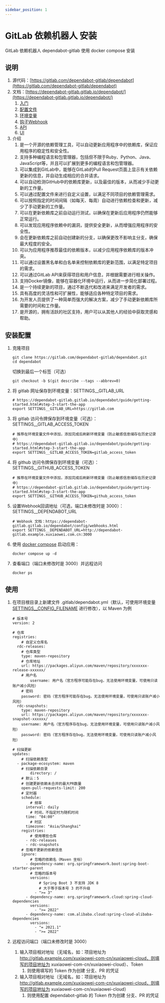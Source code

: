 ```yaml
---
sidebar_position: 1
---
```


# GitLab 依赖机器人 安装

GitLab 依赖机器人 dependabot-gitlab 使用 docker compose 安装

## 说明

1. 源代码：[https://gitlab.com/dependabot-gitlab/dependabot](https://gitlab.com/dependabot-gitlab/dependabot)
2. 文档：[https://dependabot-gitlab.gitlab.io/dependabot/](https://dependabot-gitlab.gitlab.io/dependabot/)
    1. [入门](https://dependabot-gitlab.gitlab.io/dependabot/guide/getting-started.html)
    2. [配置文件](https://dependabot-gitlab.gitlab.io/dependabot/config/configuration.html)
    3. [环境变量](https://dependabot-gitlab.gitlab.io/dependabot/config/environment.html)
    4. [钩子Webhook](https://dependabot-gitlab.gitlab.io/dependabot/config/webhooks.html)
    5. [API](https://dependabot-gitlab.gitlab.io/dependabot/using/api.html)
    6. [UI](https://dependabot-gitlab.gitlab.io/dependabot/using/ui.html)
3. 介绍
    1. 是一个开源的依赖管理工具，可以自动更新应用程序中的依赖库，保证应用程序的稳定性和安全性。
    2. 支持多种编程语言和包管理器，包括但不限于Ruby、Python、Java、JavaScript等，并且可以扩展到更多的编程语言和包管理器。
    3. 可以集成到GitLab中，能够在GitLab的Pull Request页面上显示有关依赖更新的信息，并自动生成相应的合并请求。
    4. 可以自动检测GitHub中的依赖库更新，以及最佳的版本，从而减少手动更新的工作量。
    5. 可以通过配置文件来进行自定义设置，以满足不同项目的依赖管理需求。
    6. 可以按照指定的时间间隔（如每天、每周）自动进行依赖检查和更新，减少了手动更新的工作量。
    7. 可以在更新依赖库之前自动运行测试，以确保在更新后应用程序仍然能够正常运行。
    8. 可以发现应用程序依赖中的漏洞，提供安全更新，从而增强应用程序的安全性。
    9. 会在更新依赖库之前自动创建新的分支，以确保更改不影响主分支，确保最大程度的安全。
    10. 可以为应用程序推荐最佳的依赖版本，以减少应用程序依赖库的版本冲突。
    11. 可以通过设置黑名单和白名单来控制依赖库的更新范围，以满足特定项目的需求。
    12. 可以通过GitLab API来获得项目和用户信息，并根据需要进行相关操作。
    13. 支持Docker镜像，能够在容器化环境中运行，从而进一步简化部署过程。
    14. 是一个持续更新的项目，通过不断迭代和改进来满足开发者的需求。
    15. 具有高度的灵活性和可扩展性，能够适应各种特定项目的需求。
    16. 为开发人员提供了一种简单而强大的解决方案，减少了手动更新依赖库所需要的时间和工作量。
    17. 是开源的，拥有活跃的社区支持，用户可以从其他人的经验中获取灵感和帮助。

## 安装配置

1. 克隆项目

   ```shell
   git clone https://gitlab.com/dependabot-gitlab/dependabot.git
   cd dependabot
   ```

   切换到最后一个标签（可选）

   ```shell
   git checkout -b $(git describe --tags --abbrev=0)
   ```

2. 将 gitlab 网址保存到环境变量：SETTINGS__GITLAB_URL

   ```shell
   # https://dependabot-gitlab.gitlab.io/dependabot/guide/getting-started.html#step-3-start-the-app
   export SETTINGS__GITLAB_URL=https://gitlab.com
   ```

3. 将 gitlab 访问令牌保存到环境变量（可选）：SETTINGS__GITLAB_ACCESS_TOKEN

   ```shell
   # 推荐在环境变量文件中添加，添加完成后刷新环境变量（防止敏感信息储存在历史记录中）
   # https://dependabot-gitlab.gitlab.io/dependabot/guide/getting-started.html#step-3-start-the-app
   export SETTINGS__GITLAB_ACCESS_TOKEN=gitlab_access_token
   ```

4. 将 github 访问令牌保存到环境变量（可选）：SETTINGS__GITHUB_ACCESS_TOKEN

   ```shell
   # 推荐在环境变量文件中添加，添加完成后刷新环境变量（防止敏感信息储存在历史记录中）
   # https://dependabot-gitlab.gitlab.io/dependabot/guide/getting-started.html#step-3-start-the-app
   export SETTINGS__GITHUB_ACCESS_TOKEN=github_access_token
   ```

5. 设置Webhook回调地址（可选，端口未修改时是 3000）：SETTINGS__DEPENDABOT_URL

   ```shell
   # Webhook 文档：https://dependabot-gitlab.gitlab.io/dependabot/config/webhooks.html
   export SETTINGS__DEPENDABOT_URL=http://dependabot-gitlab.example.xuxiaowei.com.cn:3000
   ```

6. 使用 [docker compose](https://docs.docker.com/compose/) 启动应用：

   ```shell
   docker compose up -d
   ```

7. 查看端口（端口未修改时是 3000）并远程访问

   ```shell
   docker ps
   ```

## 使用

1. 在项目根目录上新建文件
   .gitlab/dependabot.yml（默认，可使用环境变量 [SETTINGS__CONFIG_FILENAME](https://dependabot-gitlab.gitlab.io/dependabot/config/environment.html#configuration-file)
   进行修改），以 Maven 为例

   ```shell
   # 版本号
   version: 2
   
   # 仓库
   registries:
       # 自定义仓库名
     rdc-releases:
       # 仓库类型
       type: maven-repository
       # 仓库地址
       url: https://packages.aliyun.com/maven/repository/xxxxxxx-release-xxxxxx/
       # 用户名
           username: 用户名（官方程序可能存在bug，无法使用环境变量，可使用只读账户减小风险）
       # 密码
       password: 密码（官方程序可能存在bug，无法使用环境变量，可使用只读账户减小风险）
     rdc-snapshots:
       type: maven-repository
       url: https://packages.aliyun.com/maven/repository/xxxxxxx-snapshot-xxxxxx/
       username: 用户名（官方程序存在bug，无法使用环境变量，可使用只读账户减小风险）
       password: 密码（官方程序存在bug，无法使用环境变量，可使用只读账户减小风险）
   
   # 扫描更新
   updates:
       # 扫描依赖类型
     - package-ecosystem: maven
       # 扫描依赖目录
           directory: /
       # 默认：5
       # 创建更新依赖未合并的最大PR数量
       open-pull-requests-limit: 200
       # 定时器
       schedule:
           # 频率
         interval: daily
           # 时间，不指定时为随机时间
         time: "04:00"
           # 时区
         timezone: "Asia/Shanghai"
       registries:
           # 使用哪些仓库
         - rdc-releases
         - rdc-snapshots
       # 忽略不更新的依赖信息
       ignore:
           # 忽略的依赖名（Maven 坐标）
         - dependency-name: org.springframework.boot:spring-boot-starter-parent
           # 忽略的版本号
           versions:
               # Spring Boot 3 不支持 JDK 8
               # 大于等于版本号 3 的不升级
             - ">= 3"
         - dependency-name: org.springframework.cloud:spring-cloud-dependencies
           versions:
             - ">= 2022"
         - dependency-name: com.alibaba.cloud:spring-cloud-alibaba-dependencies
           versions:
             - "= 2021.1"
             - ">= 2022"
   ```

2. 远程访问端口（端口未修改时是 3000）
    1. 输入项目相对地址（无域名，如：项目地址为 http://gitlab.example.com/xuxiaowei-com-cn/xuxiaowei-cloud，则填写的项目地址为
       xuxiaowei-com-cn/xuxiaowei-cloud）、Token
        1. 则使用填写的 Token 作为创建 分支、PR 的凭证
    2. 输入项目相对地址（无域名，如：项目地址为 http://gitlab.example.com/xuxiaowei-com-cn/xuxiaowei-cloud，则填写的项目地址为
       xuxiaowei-com-cn/xuxiaowei-cloud）
        1. 则使用配置 dependabot-gitlab 的 Token 作为创建 分支、PR 的凭证
